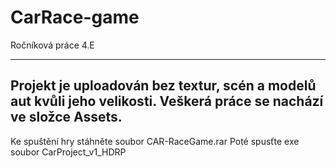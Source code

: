 # CarRace-game
Ročníková práce 4.E

------------------------------------------------------------------------
Projekt je uploadován bez textur, scén a modelů aut kvůli jeho velikosti.
Veškerá práce se nachází ve složce Assets.
------------------------------------------------------------------------
Ke spuštění hry stáhněte soubor CAR-RaceGame.rar
Poté spusťte exe soubor CarProject_v1_HDRP

